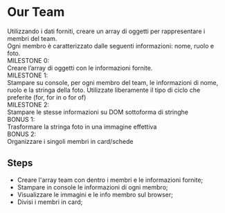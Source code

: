 Our Team
===
Utilizzando i dati forniti, creare un array di oggetti per rappresentare i membri del team.<br>
Ogni membro è caratterizzato dalle seguenti informazioni: nome, ruolo e foto.<br>
MILESTONE 0:<br>
Creare l’array di oggetti con le informazioni fornite.<br>
MILESTONE 1:<br>
Stampare su console, per ogni membro del team, le informazioni di nome, ruolo e la stringa della foto.
Utilizzate liberamente il tipo di ciclo che preferite (for, for in o for of)<br>
MILESTONE 2:<br>
Stampare le stesse informazioni su DOM sottoforma di stringhe<br>
BONUS 1:<br>
Trasformare la stringa foto in una immagine effettiva<br>
BONUS 2:<br>
Organizzare i singoli membri in card/schede
## Steps
- Creare l'array team con dentro i membri e le informazioni fornite;
- Stampare in console le informazioni di ogni membro;
- Visualizzare le immagini e le info membro sul browser;
- Divisi i membri in card;


